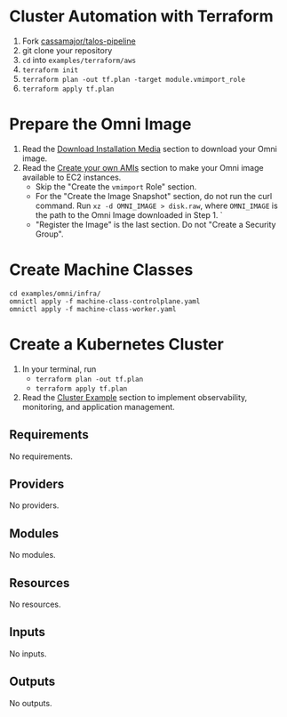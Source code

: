 # Cluster Automation with Terraform
1. Fork [cassamajor/talos-pipeline](https://github.com/siderolabs/contrib/tree/main)
2. git clone your repository
3. `cd` into `examples/terraform/aws`
4. `terraform init`
5. `terraform plan -out tf.plan -target module.vmimport_role`
6. `terraform apply tf.plan`

# Prepare the Omni Image
1. Read the [Download Installation Media](https://omni.siderolabs.com/docs/tutorials/getting_started/#download-installation-media) section to download your Omni image.
2. Read the [Create your own AMIs](https://www.talos.dev/v1.6/talos-guides/install/cloud-platforms/aws/#create-your-own-amis) section to make your Omni image available to EC2 instances.
    - Skip the "Create the `vmimport` Role" section.
    - For the "Create the Image Snapshot" section, do not run the curl command. Run `xz -d OMNI_IMAGE > disk.raw`, where `OMNI_IMAGE` is the path to the Omni Image downloaded in Step 1. `
    - "Register the Image" is the last section. Do not "Create a Security Group".

# Create Machine Classes
```shell
cd examples/omni/infra/
omnictl apply -f machine-class-controlplane.yaml
omnictl apply -f machine-class-worker.yaml
```

# Create a Kubernetes Cluster
1. In your terminal, run
    - `terraform plan -out tf.plan`
    - `terraform apply tf.plan`
2. Read the [Cluster Example](https://omni.siderolabs.com/docs/tutorials/getting_started/#cluster-example) section to implement observability, monitoring, and application management.
<!-- BEGIN_TF_DOCS -->
## Requirements

No requirements.

## Providers

No providers.

## Modules

No modules.

## Resources

No resources.

## Inputs

No inputs.

## Outputs

No outputs.
<!-- END_TF_DOCS -->